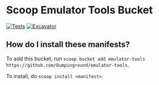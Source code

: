 # Scoop Emulator Tools Bucket

[![Tests](https://github.com/Dumpinground/emulator-tools/actions/workflows/ci.yml/badge.svg)](https://github.com/Dumpinground/emulator-tools/actions/workflows/ci.yml) [![Excavator](https://github.com/Dumpinground/emulator-tools/actions/workflows/excavator.yml/badge.svg)](https://github.com/Dumpinground/emulator-tools/actions/workflows/excavator.yml)

How do I install these manifests?
---------------------------------

To add this bucket, run `scoop bucket add emulator-tools https://github.com/Dumpinground/emulator-tools`. 

To install, do `scoop install <manifest>`.
